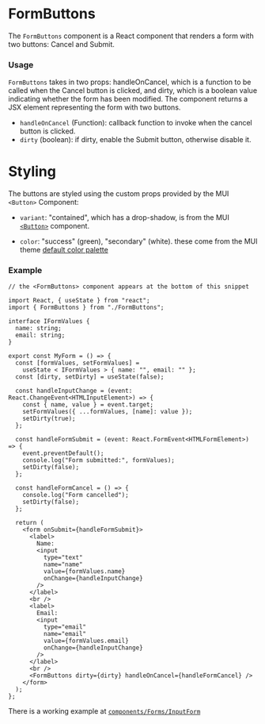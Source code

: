 # FormButtons

The `FormButtons` component is a React component that renders a form with two buttons: Cancel and Submit.

### Usage

`FormButtons` takes in two props: handleOnCancel, which is a function to be called when the Cancel button is clicked, and dirty, which is a boolean value indicating whether the form has been modified. The component returns a JSX element representing the form with two buttons.

- `handleOnCancel` (Function): callback function to invoke when the cancel button is clicked.
- `dirty` (boolean): if dirty, enable the Submit button, otherwise disable it.

# Styling

The buttons are styled using the custom props provided by the MUI `<Button>` Component:

- `variant`: "contained", which has a drop-shadow, is from the MUI [`<Button>`](https://mui.com/material-ui/api/button/) component.

- `color`: "success" (green), "secondary" (white). these come from the MUI theme [default color palette](https://mui.com/material-ui/customization/palette/#default-colors)

### Example

```tsx
// the <FormButtons> component appears at the bottom of this snippet

import React, { useState } from "react";
import { FormButtons } from "./FormButtons";

interface IFormValues {
  name: string;
  email: string;
}

export const MyForm = () => {
  const [formValues, setFormValues] =
    useState < IFormValues > { name: "", email: "" };
  const [dirty, setDirty] = useState(false);

  const handleInputChange = (event: React.ChangeEvent<HTMLInputElement>) => {
    const { name, value } = event.target;
    setFormValues({ ...formValues, [name]: value });
    setDirty(true);
  };

  const handleFormSubmit = (event: React.FormEvent<HTMLFormElement>) => {
    event.preventDefault();
    console.log("Form submitted:", formValues);
    setDirty(false);
  };

  const handleFormCancel = () => {
    console.log("Form cancelled");
    setDirty(false);
  };

  return (
    <form onSubmit={handleFormSubmit}>
      <label>
        Name:
        <input
          type="text"
          name="name"
          value={formValues.name}
          onChange={handleInputChange}
        />
      </label>
      <br />
      <label>
        Email:
        <input
          type="email"
          name="email"
          value={formValues.email}
          onChange={handleInputChange}
        />
      </label>
      <br />
      <FormButtons dirty={dirty} handleOnCancel={handleFormCancel} />
    </form>
  );
};
```

There is a working example at [`components/Forms/InputForm`](https://github.com/bcgov/gdx-agreements-tracker/blob/development/frontend/src/components/Forms/InputForm/index.tsx)
